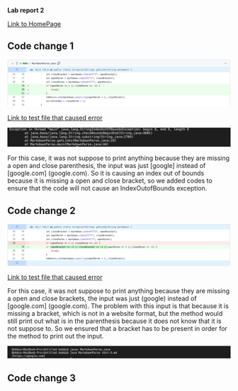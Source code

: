 **Lab report 2**

[Link to HomePage](https://bobbyyuuuu.github.io/Caramel/index.html)

## Code change 1

![Code change 1](Codechange1.png)

[Link to test file that caused error](https://github.com/BobbyYuuuu/markdown-parser/blob/main/test-2.md)

![Error 1](newError1.png)

For this case, it was not suppose to print anything because they are missing a open and close parenthesis, the input was just [google] instead 
of [google.com] (google.com). So it is causing an index out of bounds because it is missing a open and close bracket, so we added codes to ensure that the code will not cause an IndexOutofBounds exception.

## Code change 2

![Code change 2](Codechange2.png)


[Link to test file that caused error](https://github.com/BobbyYuuuu/markdown-parser/blob/main/test-3.md)

For this case, it was not suppose to print anything because they are missing a open and close brackets, the input was just (google) instead 
of [google.com] (google.com). The problem with this input is that because it is missing a bracket, which is not in a website format, but the method
would still print out what is in the parenthesis because it does not know that it is not suppose to. So we ensured that a bracket has to be present in order for the method to print out the input.

![Error 2](Error1.png)


## Code change 3

